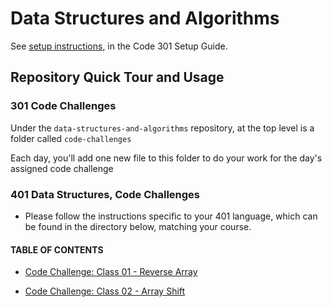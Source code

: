 # Data Structures and Algorithms

See [setup instructions](https://codefellows.github.io/setup-guide/code-301/3-code-challenges), in the Code 301 Setup Guide.

## Repository Quick Tour and Usage

### 301 Code Challenges

Under the `data-structures-and-algorithms` repository, at the top level is a folder called `code-challenges`

Each day, you'll add one new file to this folder to do your work for the day's assigned code challenge

### 401 Data Structures, Code Challenges

- Please follow the instructions specific to your 401 language, which can be found in the directory below, matching your course.

#### TABLE OF CONTENTS

- [Code Challenge: Class 01 - Reverse Array](./javascript/code-challenges/arrayReverse)

- [Code Challenge: Class 02 - Array Shift](./javascript/code-challenges/array-shift)

<!-- - [Code Challenge: Class 01]()
- [Code Challenge: Class 01]()
- [Code Challenge: Class 01]()
- [Code Challenge: Class 01]()
- [Code Challenge: Class 01]()
- [Code Challenge: Class 01]()
- [Code Challenge: Class 01]()
- [Code Challenge: Class 01]()
- [Code Challenge: Class 01]()
- [Code Challenge: Class 01]() -->
